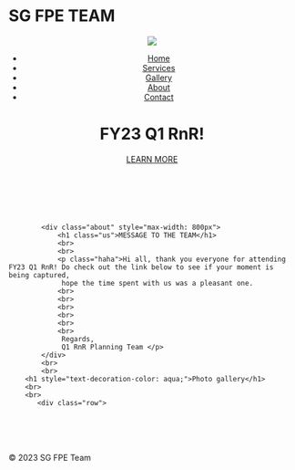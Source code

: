 <html>
    <head>
        <div class="title">
                    <h1>SG FPE TEAM</h1>
        <link rel="stylesheet" type="text/css" href="css/style1.css">
    </head>
    <body background="CIMG0750.jpg">
        <header>
            <div class="main">
                <div class="logo">
                    <img src=![alt text](https://github.com/[SGFPE]/[SGFPE]/blob/[branch]/image.jpg?raw=true))>
                </div>
                <ul>
                <li class="active"><a href="#">Home</a></li>
                     <li><a href="#">Services</a></li>
                     <li><a href="#">Gallery</a></li>
                     <li><a href="#">About</a></li>
                     <li><a href="#">Contact</a></li>
                </ul>
            </div>
                <div class="title">
                    <h1>FY23 Q1 RnR!</h1>
                </div>
                <div class="button">
                    <a href="#" class="btn">LEARN MORE</a>
                </div>
        </header>
            <br>
            <br>
         
            <div class="about" style="max-width: 800px">
                <h1 class="us">MESSAGE TO THE TEAM</h1>
                <br>
                <br>
                <p class="haha">Hi all, thank you everyone for attending FY23 Q1 RnR! Do check out the link below to see if your moment is being captured, 
                 hope the time spent with us was a pleasant one.
                <br>
                <br>
                <br>
                <br>
                <br>
                <br>                   
                 Regards, 
                 Q1 RnR Planning Team </p>
            </div>
            <br>
            <br>
        <h1 style="text-decoration-color: aqua;">Photo gallery</h1>
        <br>
        <br>
           <div class="row">
  <div class="column">
  </div>
</div>
        <br>
        <br>
         <div class="contact" style="margin:32px 0;">
  </div>
        <p class="text-right"> © 2023 SG FPE Team </p>
    </div>    
    </body>
</html>
